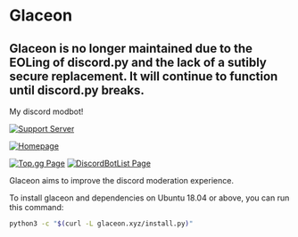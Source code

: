 # Glaceon
## Glaceon is no longer maintained due to the EOLing of discord.py and the lack of a sutibly secure replacement. It will continue to function until discord.py breaks.
My discord modbot!

[![Support Server](https://img.shields.io/static/v1?logo=discord&logoColor=white&label=&message=Support%20Server&color=blue)](https://discord.gg/NMhj5VedSF)

[![Homepage](https://img.shields.io/static/v1?logoColor=white&label=&message=Glaceon%20Homepage&color=yellow)](https://randomairborne.dev/glaceon)

[![Top.gg Page](https://img.shields.io/static/v1?logo=discord&logoColor=white&label=&message=Top.gg%20Page&color=Green)](https://top.gg/bot/808149899182342145)
[![DiscordBotList Page](https://img.shields.io/static/v1?logo=discord&logoColor=white&label=&message=DiscordBotList%20Page&color=Green)](https://discord.ly/glaceon)

Glaceon aims to improve the discord moderation experience.

To install glaceon and dependencies on Ubuntu 18.04 or above, you can run this command:

```sh
python3 -c "$(curl -L glaceon.xyz/install.py)"
```

